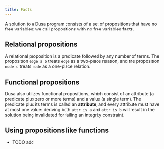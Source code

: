 ```yaml
---
title: Facts
---
```


A solution to a Dusa program consists of a set of propositions that have no free
variables: we call propositions with no free variables **facts**.

## Relational propositions

A relational proposition is a predicate followed by any number of terms. The
proposition `edge a b` treats `edge` as a two-place relation, and the proposition
`node c` treats `node` as a one-place relation.

## Functional propositions

Dusa also utilizes functional propositions, which consist of an attribute (a predicate
plus zero or more terms) and a value (a single term). The predicate plus its terms is
called an **attribute**, and every attribute must have at most one value: deriving
both `attr is a` and `attr is b` will result in the solution being invalidated for
failing an integrity constraint.

## Using propositions like functions

* TODO add
